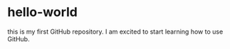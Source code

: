 # hello-world
this is my first GitHub repository. I am excited to start learning how to use GitHub.
